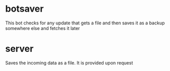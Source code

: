 # botsaver
This bot checks for any update that gets a file and then saves it as a backup somewhere else and fetches it later

# server
Saves the incoming data as a file. It is provided upon request
